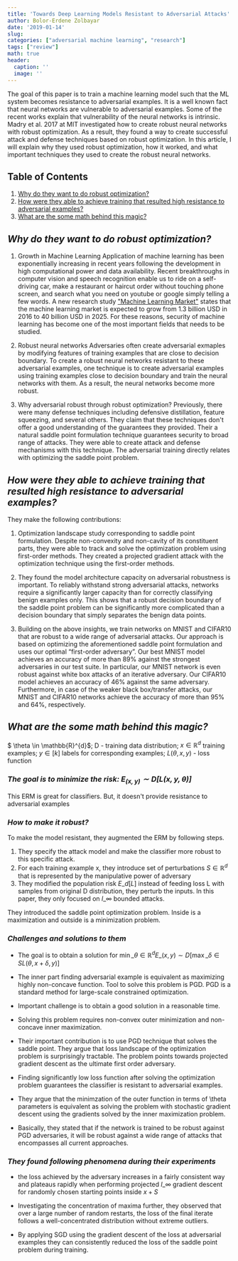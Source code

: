 ```yaml
---
title: 'Towards Deep Learning Models Resistant to Adversarial Attacks'
author: Bolor-Erdene Zolbayar
date: '2019-01-14'
slug:
categories: ["adversarial machine learning", "research"]
tags: ["review"]
math: true
header:
  caption: ''
  image: ''
---
```


The goal of this paper is to train a machine learning model such that the ML system becomes resistance to adversarial examples. It is a well known fact that neural networks are vulnerable to adversarial examples. Some of the recent works explain that vulnerability of the neural networks is intrinsic. Madry et al. 2017 at MIT investigated how to create robust neural networks with robust optimization. As a result, they found a way to create successful attack and defense techniques based on robust optimization. In this article, I will explain why they used robust optimization, how it worked, and what important techniques they used to create the robust neural networks.

## Table of Contents

1. [Why do they want to do robust optimization?](#why)
2. [How were they able to achieve training that resulted high resistance to adversarial examples?](#how)
3. [What are the some math behind this magic?](#what)

## ***Why do they want to do robust optimization?*** <a id="why"></a>

1. Growth in Machine Learning
Application of machine learning has been exponentially increasing in recent years following the development in high computational power and data availability. Recent breakthroughs in computer vision and speech recognition enable us to ride on a self-driving car, make a restaurant or haircut order without touching phone screen, and  search what you need on youtube or google simply telling a few words. A new research study ["Machine Learning Market"](https://www.marketwatch.com/press-release/global-machine-learning-market-2018-expected-to-reach-3998-billion-by-2025-and-research-analysis-done-by-technologies-types-2018-08-20) states that the machine learning market is expected to grow from 1.3 billion USD in 2016 to 40 billion USD in 2025. For these reasons, security of machine learning has become one of the most important fields that needs to be studied.

2. Robust neural networks
Adversaries often create adversarial exmaples by modifying features of training examples that are close to decision boundary. To create a robust neural networks resistant to these adversarial examples, one technique is to create adversarial examples using training examples close to decision boundary and train the neural networks with them. As a result, the neural networks become more robust.

3. Why adversarial robust through robust optimization?
Previously, there were many defense techniques including defensive distillation, feature squeezing, and several others. They claim that these techniques don't offer a good understanding of the guarantees they provided. Their a natural saddle point formulation technique guarantees security to broad range of attacks. They were able to create attack and defense mechanisms with this technique. The adversarial training directly relates with optimizing the saddle point problem.  


## ***How were they able to achieve training that resulted high resistance to adversarial examples?*** <a id="how"></a>

They make the following contributions:

1. Optimization landscape study corresponding to saddle point formulation. Despite non-convexity and non-cavity of its constituent parts, they were able to track and solve the optimization problem using first-order methods. They created a projected gradient attack with the optimization technique using the first-order methods.

2. They found the model architecture capacity on adversarial robustness is important. To reliably withstand strong adversarial attacks, networks
require a significantly larger capacity than for correctly classifying benign examples only. This shows that a robust decision boundary of the saddle point problem can be significantly more complicated than a decision boundary that simply separates the benign data points.

3. Building on the above insights, we train networks on MNIST and CIFAR10 that are robust to
a wide range of adversarial attacks. Our approach is based on optimizing the aforementioned
saddle point formulation and uses our optimal “first-order adversary”. Our best MNIST model
achieves an accuracy of more than 89% against the strongest adversaries in our test suite. In
particular, our MNIST network is even robust against white box attacks of an iterative adversary.
Our CIFAR10 model achieves an accuracy of 46% against the same adversary. Furthermore,
in case of the weaker black box/transfer attacks, our MNIST and CIFAR10 networks achieve
the accuracy of more than 95% and 64%, respectively.

## ***What are the some math behind this magic?*** <a id="what"></a>

$ \theta \in \mathbb{R}^{d}$; D - training data distribution; $x \in \mathbb{R}^{d}$ training examples; $y \in [k]$ labels for corresponding
examples; $L(\theta,x,y)$ - loss function

### *The goal is to minimize the risk: $E_{(x,y)} \sim D[L(x,y,\theta)]$*
This ERM is great for classifiers. But, it doesn't provide resistance to adversarial examples

### *How to make it robust?*
To make the model resistant, they augmented the ERM by following steps.

1. They specify the attack model and make the classifier more robust to this specific attack.
2. For each training example x, they introduce set of perturbations $S \in \mathbb{R}^{d}$ that is  represented by the manipulative power of adversary
3. They modified the population risk $E\_{d}[L]$ instead of feeding loss L with samples from original D distribution, they perturb the inputs. In this paper, they only focused on $l\_{\infty}$ bounded attacks.

They introduced the saddle point optimization problem. Inside is a maximization and outside is a minimization problem.

### *Challenges and solutions to them*
- The goal is to obtain a solution for $\mathop{min}\_{\theta \in \mathbb{R}^{d}}E\_{(x,y) \sim D} [\mathop{max}\_{\delta \in S} L(\theta,x+\delta,y)]$

- The inner part finding adversarial example is equivalent as maximizing highly non-concave function. Tool to solve this problem is PGD. PGD is a standard method for large-scale constrained optimization.

- Important challenge is to obtain a good solution in a reasonable time.

- Solving this problem requires non-convex outer minimization and non-concave inner maximization.

- Their important contribution is to use PGD technique that solves the saddle point. They argue that loss landscape of the optimization problem is surprisingly tractable. The problem points towards projected gradient descent as the ultimate first order adversary.

- Finding significantly low loss function after solving the optimization problem guarantees the classifier is resistant to adversarial examples.

- They argue that the minimzation of the outer function in terms of \theta parameters is equivalent as solving the problem with stochastic gradient descent using the gradients solved by the inner maximization problem.

- Basically, they stated that if the network is trained to be robust against PGD adversaries, it will be robust against a wide range of attacks that encompasses all current approaches.

### *They found following phenomena during their experiments*

- the loss achieved by the adversary increases in a fairly consistent way and plateaus rapidly when performing projected $l\_{\infty}$ gradient descent for randomly chosen starting points inside $x + S$

- Investigating the concentration of maxima further, they observed that over a large number of random restarts, the loss of the final iterate follows a well-concentrated distribution without extreme outliers.

- By applying SGD using the gradient descent of the loss at adversarial examples they can consistently reduced the loss of the saddle point problem during training.
